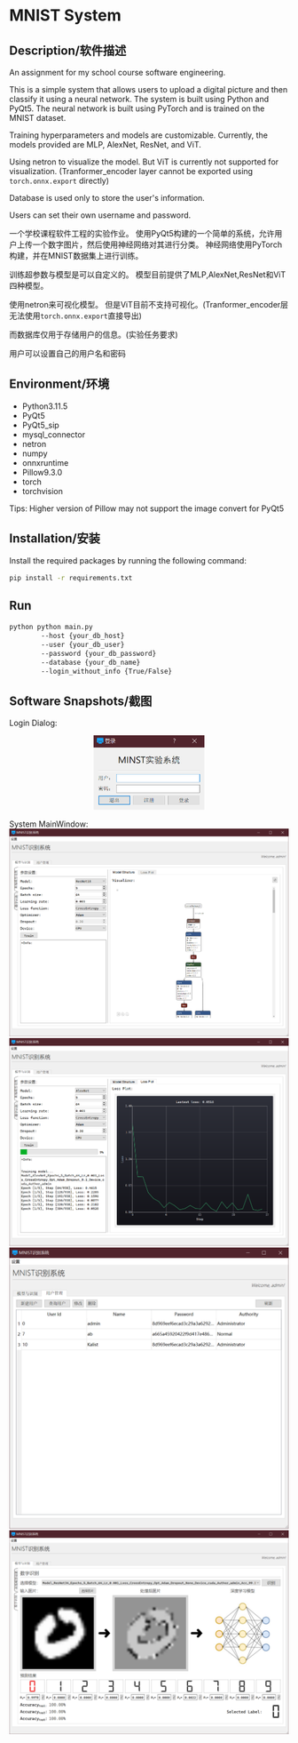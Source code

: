 # MNIST System

## Description/软件描述
An assignment for my school course software engineering.

This is a simple system that allows users to upload a digital picture and then classify it using a neural network. 
The system is built using Python and PyQt5. 
The neural network is built using PyTorch and is trained on the MNIST dataset.

Training hyperparameters and models are customizable.
Currently, the models provided are MLP, AlexNet, ResNet, and ViT.

Using netron to visualize the model.
But ViT is currently not supported for visualization.
(Tranformer_encoder layer cannot be exported using ```torch.onnx.export``` directly)

Database is used only to store the user's information.

Users can set their own username and password.

一个学校课程软件工程的实验作业。
使用PyQt5构建的一个简单的系统，允许用户上传一个数字图片，然后使用神经网络对其进行分类。
神经网络使用PyTorch构建，并在MNIST数据集上进行训练。

训练超参数与模型是可以自定义的。
模型目前提供了MLP,AlexNet,ResNet和ViT四种模型。

使用netron来可视化模型。
但是ViT目前不支持可视化。(Tranformer_encoder层无法使用```torch.onnx.export```直接导出)

而数据库仅用于存储用户的信息。(实验任务要求)

用户可以设置自己的用户名和密码

## Environment/环境

- Python3.11.5
- PyQt5
- PyQt5_sip
- mysql_connector
- netron
- numpy
- onnxruntime
- Pillow9.3.0
- torch
- torchvision

Tips:
Higher version of Pillow may not support the image convert for PyQt5

## Installation/安装

Install the required packages by running the following command:

```bash
pip install -r requirements.txt
```
## Run

```Activate the software
python python main.py 
        --host {your_db_host} 
        --user {your_db_user} 
        --password {your_db_password} 
        --database {your_db_name} 
        --login_without_info {True/False}
```

## Software Snapshots/截图
Login Dialog:

<p align="center">
  <img src="./sys_picture/3.png" width="200" alt="">
</p>

System MainWindow:
![image](./sys_picture/1.png)
![image](./sys_picture/2.png)
![image](./sys_picture/4.png)
![image](./sys_picture/5.png)
